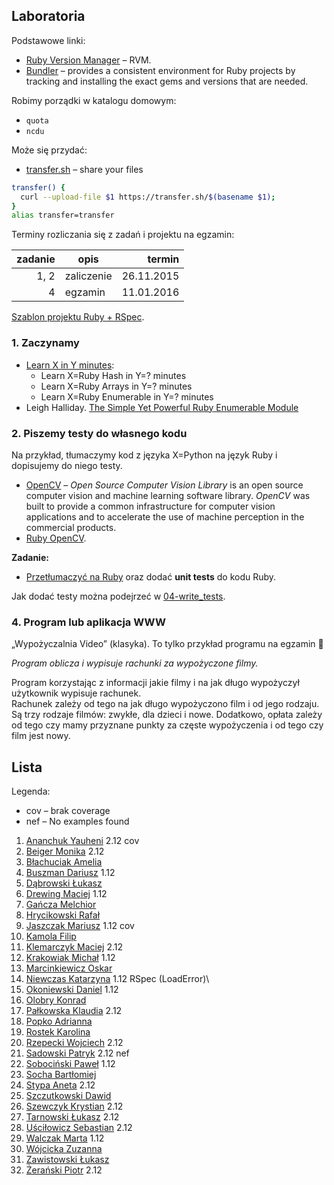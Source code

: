 ## Laboratoria

Podstawowe linki:

* [Ruby Version Manager](http://rvm.io/) – RVM.
* [Bundler](http://bundler.io/) – provides a consistent environment
  for Ruby projects by tracking and installing the exact gems and
  versions that are needed.

Robimy porządki w katalogu domowym:

* `quota`
* `ncdu`

Może się przydać:

* [transfer.sh](https://transfer.sh/) –
  share your files

```sh
transfer() {
  curl --upload-file $1 https://transfer.sh/$(basename $1);
}
alias transfer=transfer
```

Terminy rozliczania się z zadań i projektu na egzamin:

| zadanie | opis       | termin     |
|--------:|----------- |-----------:|
| 1, 2    | zaliczenie | 26.11.2015 |
| 4       | egzamin    | 11.01.2016 |

[Szablon projektu Ruby + RSpec](https://github.com/egzamin/solutions-tar).


### 1. Zaczynamy

* [Learn X in Y minutes](http://learnxinyminutes.com/docs/ruby/):
  * Learn X=Ruby Hash in Y=? minutes
  * Learn X=Ruby Arrays in Y=? minutes
  * Learn X=Ruby Enumerable in Y=? minutes
* Leigh Halliday.
  [The Simple Yet Powerful Ruby Enumerable Module](https://blog.codeship.com/the-enumerable-module/)


### 2. Piszemy testy do własnego kodu

Na przykład, tłumaczymy kod z języka X=Python na język Ruby
i dopisujemy do niego testy.

* [OpenCV](http://opencv.org/) – *Open Source Computer Vision Library*
  is an open source computer vision and machine learning software
  library. *OpenCV* was built to provide a common infrastructure for
  computer vision applications and to accelerate the use of machine
  perception in the commercial products.
* [Ruby OpenCV](https://github.com/ruby-opencv/ruby-opencv).

**Zadanie:**

* [Przetłumaczyć na Ruby](labs/01-opencv) oraz dodać **unit tests**
  do kodu Ruby.

Jak dodać testy można podejrzeć
w [04-write_tests](https://github.com/egzamin/tar/tree/master/labs/04-write_tests).

<!--
### 3. Doubles, mocks & stubs

> Integration tests tell **what**’s not working. But they are of no use in<br>
> **guessing where** the problem could be.<br>
> Unit tests are the sole tests that tell you **where** exactly the bug<br>
> is. To draw this information, they must run the method in a mocked<br>
> environment, where all other dependencies are supposed to correctly work.<br>
> <br>
> [What is the difference between integration and unit tests?](http://stackoverflow.com/questions/10752/what-is-the-difference-between-integration-and-unit-tests)

Testy piszemy do swojego kodu, jeśli ma to sens, lub do tego kodu
[06-integration_tests](https://github.com/egzamin/tar/tree/master/labs/06-integration_tests).
W testach jednostkowych użyć doubles/mocków/stubów.
-->

### 4. Program lub aplikacja WWW

„Wypożyczalnia Video” (klasyka). To tylko przykład programu na egzamin :sparkling_heart:

*Program oblicza i wypisuje rachunki za wypożyczone filmy.*

Program korzystając z informacji jakie filmy i na jak długo
wypożyczył użytkownik wypisuje rachunek.<br>
Rachunek zależy od tego na jak długo wypożyczono film
i od jego rodzaju. Są trzy rodzaje filmów: zwykłe, dla dzieci
i nowe. Dodatkowo, opłata zależy od tego czy mamy przyznane
punkty za częste wypożyczenia i od tego czy film jest nowy.


## Lista

Legenda:

* cov – brak coverage
* nef – No examples found


1. [Ananchuk Yauheni](https://github.com/Zhenya1096/testowanieRuby) 2.12 cov
1. [Beiger Monika](https://github.com/mbeiger/Ruby) 2.12
1. [Błachuciak Amelia](https://github.com/erathiel/tar-2015)
1. [Buszman Dariusz](https://github.com/dbuszman/tar-2015) 1.12
1. [Dąbrowski Łukasz](https://github.com/ldabrowski/rspec-template)
1. [Drewing Maciej](https://github.com/Niedwiediew/Ruby) 1.12
1. [Gańcza Melchior](https://github.com/Melgan/ruby)
1. [Hrycikowski Rafał](https://github.com/kreteda/Ruby)
1. [Jaszczak Mariusz](https://github.com/mjaszczak/tar-2015-2016) 1.12 cov
1. [Kamola Filip](https://github.com/fkamola/Ruby)
1. [Klemarczyk Maciej](https://github.com/mklemarczyk/test-15-ruby/wiki) 2.12
1. [Krakowiak Michał](https://github.com/mkrakowiak/rspec-template) 1.12
1. [Marcinkiewicz Oskar](https://github.com/BoskiOski/Tar)
1. [Niewczas Katarzyna](https://github.com/kniewczas/ruby) 1.12 RSpec (LoadError)\
1. [Okoniewski Daniel](https://github.com/okoniewskid/Ruby) 1.12
1. [Olobry Konrad](https://github.com/Kombi92/Ruby1)
1. [Pałkowska Klaudia](https://github.com/kpalkowska/Ruby) 2.12
1. [Popko Adrianna](https://github.com/AdriannaPopko/Ruby)
1. [Rostek Karolina](https://github.com/Carolsien/RubyTest)
1. [Rzepecki Wojciech](https://github.com/wojtasss/testowanie-ruby-lab) 2.12
1. [Sadowski Patryk](https://github.com/psadowski/ruby_testy) 2.12 nef
1. [Sobociński Paweł](https://github.com/Redellex/testowanie_ruby) 1.12
1. [Socha Bartłomiej](https://github.com/bsocha/Ruby)
1. [Stypa Aneta](https://github.com/aneta-7/Ruby) 2.12
1. [Szczutkowski Dawid](https://github.com/dszczutkowski/Ruby)
1. [Szewczyk Krystian](https://github.com/kszewczyk1/Testowanie-Ruby) 2.12
1. [Tarnowski Łukasz](https://github.com/ltarnowski1/Ruby) 2.12
1. [Uściłowicz Sebastian](https://github.com/suscilowicz/Ruby) 2.12
1. [Walczak Marta](https://github.com/mawala/solutions-tar) 1.12
1. [Wójcicka Zuzanna](https://github.com/zwojcicka/ruby)
1. [Zawistowski Łukasz](https://github.com/lzawistowski/Testowanie-aplikacji-Ruby)
1. [Żerański Piotr](https://github.com/pzeranski/ruby) 2.12
